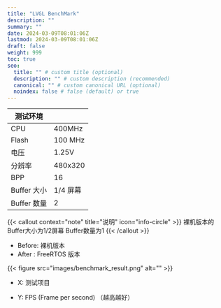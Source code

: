 ```yaml
---
title: "LVGL BenchMark"
description: ""
summary: ""
date: 2024-03-09T08:01:06Z
lastmod: 2024-03-09T08:01:06Z
draft: false
weight: 999
toc: true
seo:
  title: "" # custom title (optional)
  description: "" # custom description (recommended)
  canonical: "" # custom canonical URL (optional)
  noindex: false # false (default) or true
---
```


| 测试环境 | |
| --- | --- |
| CPU | 400MHz |
| Flash | 100 MHz |
| 电压 | 1.25V |
| 分辨率 | 480x320 |
| BPP | 16 |
| Buffer 大小 | 1/4 屏幕 |
| Buffer 数量 | 2 |

{{< callout context="note" title="说明" icon="info-circle" >}}
裸机版本的 Buffer大小为1/2屏幕  Buffer数量为1
{{< /callout >}}

- Before: 裸机版本
- After : FreeRTOS 版本

{{< figure src="images/benchmark_result.png" alt="" >}}

- X: 测试项目

- Y: FPS (Frame per second) （越高越好）